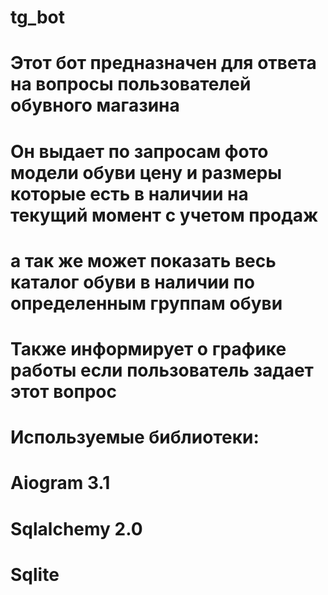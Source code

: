 # tg_bot
# Этот бот предназначен для ответа на вопросы пользователей обувного магазина
# Он выдает по запросам фото модели обуви цену и размеры которые есть в наличии на текущий момент с учетом продаж
# а так же может показать весь каталог обуви в наличии по определенным группам обуви
# Также информирует о графике работы если пользователь задает этот вопрос

#  Используемые библиотеки:
# Aiogram 3.1
# Sqlalchemy 2.0
# Sqlite